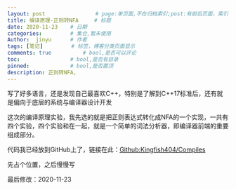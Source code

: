 ```yaml
---
layout: post        		# page:单页面,不在归档索引;post:有前后页面，索引
title: 编译原理-正则转NFA     # 标题
date: 2020-11-23    # 日期
categories:         # 集合,暂未使用
Author:  jinyu      # 作者
tags: [笔记]         # 标签，博客分类页面显示
comments: true          # bool,是否可以评论
toc:                # bool,是否有目录
pinned:             # bool,是否置顶
description: 正则转NFA,
---
```


写了好多语言，还是发现自己最喜欢C++，特别是了解到C++17标准后，还有就是偏向于底层的系统与编译器设计开发

<!-- more -->

这次的编译原理实验，我先选的就是把正则表达式转化成NFA的一个实现，一共有四个实验，四个实验和在一起，就是一个简单的词法分析器，即编译器前端的重要组成部分。

代码我已经放到GitHub上了，链接在此：[Github:Kingfish404/Compiles](https://github.com/Kingfish404/Compiles)

先占个位置，之后慢慢写



最后修改：2020-11-23